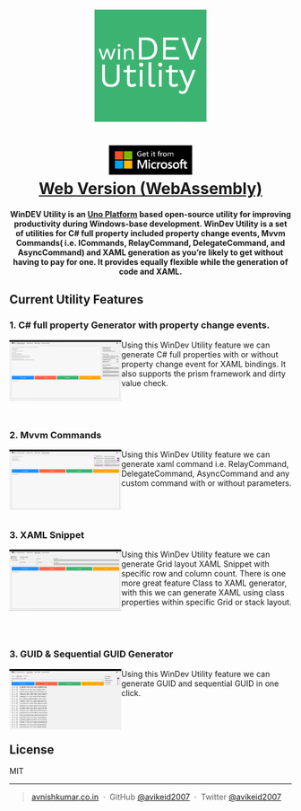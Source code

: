 
<h1 align="center">
<img src="https://raw.githubusercontent.com/avikeid2007/WinDev-Utility/master/WinDevUtility/Assets/Square44x44Logo.altform-unplated_targetsize-256.png" alt="Covidonus" width="200">
 <br/>
 <br/>
 <a href='//www.microsoft.com/store/apps/9P9M9NJV9246?cid=storebadge&ocid=badge'><img src='https://raw.githubusercontent.com/avikeid2007/WinDev-Utility/master/ScreenShots/store.png' alt='English badge' width="150" /></a>
  <br/>
 <a href='http://windevutility.avnishkumar.co.in/'>Web Version (WebAssembly)</a>
</h1>


<h4 align="center"> WinDEV Utility is an <a href='https://platform.uno/'>Uno Platform</a> based open-source utility for improving productivity during Windows-base development. WinDev Utility is a set of utilities for C# full property included property change events, Mvvm Commands( i.e. ICommands, RelayCommand, DelegateCommand, and AsyncCommand) and XAML generation as you’re likely to get without having to pay for one. It provides equally flexible while the generation of code and XAML. 
</h4>

## Current Utility Features

### 1. C# full property Generator with property change events.

<img align="left" width="200" src="https://raw.githubusercontent.com/avikeid2007/WinDev-Utility/master/ScreenShots/POCO-generator.png" /> Using this WinDev Utility feature we can generate C# full properties with or without property change event for XAML bindings. It also supports the prism framework and dirty value check.
<br/>
<br/>
<br/>
<br/>

### 2. Mvvm Commands


<img align="left" width="200" src="https://raw.githubusercontent.com/avikeid2007/WinDev-Utility/master/ScreenShots/Mvvm-command-generator.png" /> Using this WinDev Utility feature we can generate xaml command i.e. RelayCommand, DelegateCommand, AsyncCommand and any custom command with or without parameters.
<br/>
<br/>
<br/>
<br/>
 ### 3. XAML Snippet
<img align="left" width="200" src="https://raw.githubusercontent.com/avikeid2007/WinDev-Utility/master/ScreenShots/Xaml-snippet-generator.png" />Using this WinDev Utility feature we can generate Grid layout XAML Snippet with specific row and column count. There is one more great feature Class to XAML generator, with this we can generate XAML using class properties within specific Grid or stack layout.
<br/>
<br/>
<br/>
<br/>
### 3. GUID & Sequential GUID Generator   
<img align="left" width="200" src="https://raw.githubusercontent.com/avikeid2007/WinDev-Utility/master/ScreenShots/GUID-Generator.png" />Using this WinDev Utility feature we can generate GUID and sequential GUID in one click.
<br/>
<br/>
<br/>
<br/>

## License

MIT

---

> [avnishkumar.co.in](http://avnishkumar.co.in) &nbsp;&middot;&nbsp;
> GitHub [@avikeid2007](https://github.com/avikeid2007) &nbsp;&middot;&nbsp;
> Twitter [@avikeid2007](https://twitter.com/avikeid2007)


